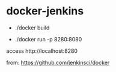 # docker-jenkins


* ./docker build

* ./docker run -p 8280:8080

access http://localhost:8280	


from: https://github.com/jenkinsci/docker
